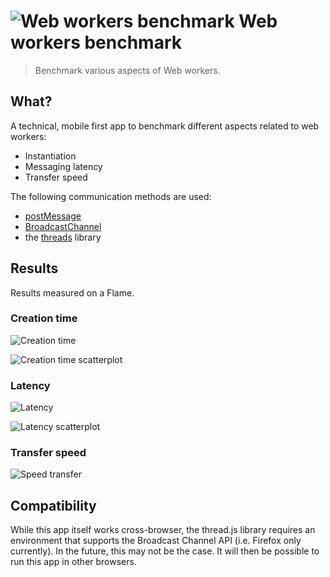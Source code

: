 # ![Web workers benchmark](https://raw.githubusercontent.com/gmarty/web-workers-benchmark/master/app/img/icons/32.png "Web workers benchmark") Web workers benchmark

> Benchmark various aspects of Web workers.

## What?

A technical, mobile first app to benchmark different aspects related to web workers:

* Instantiation
* Messaging latency
* Transfer speed

The following communication methods are used:

* [postMessage](https://developer.mozilla.org/en-US/docs/Web/API/Worker/postMessage)
* [BroadcastChannel](https://developer.mozilla.org/en-US/docs/Web/API/BroadcastChannel/BroadcastChannel)
* the [threads](https://github.com/gaia-components/threads) library

## Results

Results measured on a Flame.

### Creation time

![Creation time](https://rawgit.com/gmarty/web-workers-benchmark/master/app/img/creation-barchart.svg)

![Creation time scatterplot](https://rawgit.com/gmarty/web-workers-benchmark/master/app/img/creation-scatter-plot.svg)

### Latency

![Latency](https://rawgit.com/gmarty/web-workers-benchmark/master/app/img/latency-barchart.svg)

![Latency scatterplot](https://rawgit.com/gmarty/web-workers-benchmark/master/app/img/latency-scatter-plot.svg)

### Transfer speed

![Speed transfer](https://rawgit.com/gmarty/web-workers-benchmark/master/app/img/transfer-speed-scatter-plot.svg)

## Compatibility

While this app itself works cross-browser, the thread.js library requires an environment that
supports the Broadcast Channel API (i.e. Firefox only currently). In the future, this may not be the
case. It will then be possible to run this app in other browsers.
